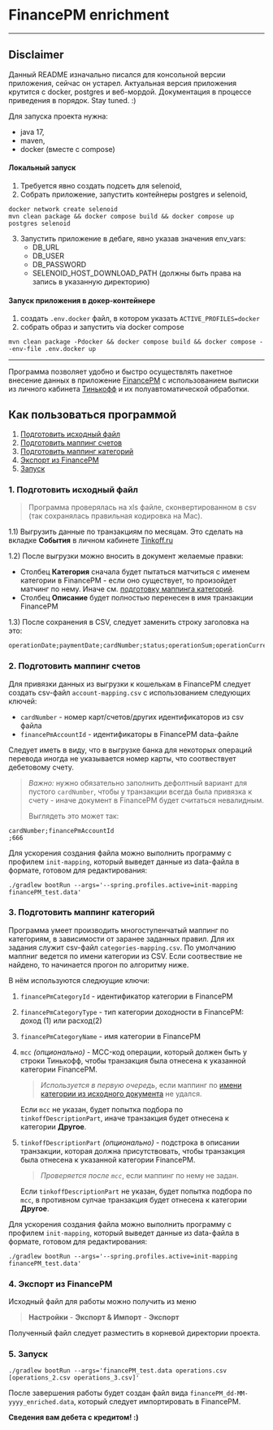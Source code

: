 # FinancePM enrichment

---
## Disclaimer
Данный README изначально писался для консольной версии приложения, сейчас он устарел.
Актуальная версия приложения крутится с docker, postgres и веб-мордой.
Документация в процессе приведения в порядок. Stay tuned. :)

Для запуска проекта нужна:
- java 17,
- maven,
- docker (вместе с compose)

#### Локальный запуск
1) Требуется явно создать подсеть для selenoid, 
2) Собрать приложение, запустить контейнеры postgres и selenoid,
```shell
docker network create selenoid
mvn clean package && docker compose build && docker compose up postgres selenoid
```
3) Запустить приложение в дебаге, явно указав значения env_vars:
   - DB_URL
   - DB_USER
   - DB_PASSWORD
   - SELENOID_HOST_DOWNLOAD_PATH (должны быть права на запись в указанную директорию)

#### Запуск приложения в докер-контейнере
1) создать `.env.docker` файл, в котором указать `ACTIVE_PROFILES=docker`
2) собрать образ и запустить via docker compose
```shell
mvn clean package -Pdocker && docker compose build && docker compose --env-file .env.docker up
```

---

Программа позволяет удобно и быстро осуществлять пакетное внесение данных 
в приложение [FinancePM](https://play.google.com/store/apps/details?id=com.finperssaver&hl=ru&gl=US)
с использованием выписки из личного кабинета [Тинькофф](https://tinkoff.ru/login/)
и их полуавтоматической обработки.

## Как пользоваться программой
1. [Подготовить исходный файл](#1---)
2. [Подготовить маппинг счетов](#2---)
3. [Подготовить маппинг категорий](#3---)
4. [Экспорт из FinancePM](#4---)
5. [Запуск](#5-)

### 1. Подготовить исходный файл 
> Программа проверялась на xls файле, сконвертированном в csv
(так сохранялась правильная кодировка на Mac).

1.1) Выгрузить данные по транзакциям по месяцам. Это сделать на вкладке **События** в личном кабинете [Tinkoff.ru](https://tinkoff.ru)
   
1.2) После выгрузки можно вносить в документ желаемые правки:
- Столбец **Категория** сначала будет пытаться матчиться с именем категории в FinancePM - 
если оно существует, то произойдет матчинг по нему. Иначе см. [подготовку маппинга категорий](#3---).
- Столбец **Описание** будет полностью перенесен в имя транзакции FinancePM

1.3) После сохранения в CSV, следует заменить строку заголовка на это:
```
operationDate;paymentDate;cardNumber;status;operationSum;operationCurrency;paymentSum;paymentCurrency;cashback;category;mcc;description;totalBonuses;roundingForInvestKopilka;sumWithRoundingForInvestKopilka
```

### 2. Подготовить маппинг счетов
Для привязки данных из выгрузки к кошелькам в FinancePM следует создать csv-файл
`account-mapping.csv` c использованием следующих ключей:
- `cardNumber` - номер карт/счетов/других идентификаторов из csv файла
- `financePmAccountId` - идентификаторы в FinancePM data-файле

Следует иметь в виду, что в выгрузке банка для некоторых операций перевода иногда 
не указывается номер карты, что соотвествует дебетовому счету.

> _Важно:_ нужно обязательно заполнить дефолтный вариант для пустого `cardNumber`, 
чтобы у транзакции всегда была привязка к счету - иначе документ в FinancePM будет считаться 
> невалидным.
> 
> Выглядеть это может так:
```
cardNumber;financePmAccountId
;666
```

Для ускорения создания файла можно выполнить программу с профилем `init-mapping`,
который выведет данные из data-файла в формате, готовом для редактирования:
```
./gradlew bootRun --args='--spring.profiles.active=init-mapping financePM_test.data'
```

### 3. Подготовить маппинг категорий
Программа умеет производить многоступенчатый маппинг по категориям, 
в зависимости от заранее заданных правил. Для их задания служит csv-файл `categories-mapping.csv`.
По умолчанию маппниг ведется по имени категории из CSV. Если соотвествие не найдено, 
то начинается прогон по алгоритму ниже.  

В нём используются следюущие ключи:
1. `financePmCategoryId` - идентификатор категории в FinancePM
2. `financePmCategoryType` - тип категории доходности в FinancePM: доход (1) или расход(2)
3. `financePmCategoryName` - имя категории в FinancePM
4. `mcc` _(опционально)_ - MCC-код операции, который должен быть у строки Тинькофф,
   чтобы транзакция была отнесена к указанной категории FinancePM.
   > _Используется в первую очередь_, если маппинг по [имени категории из исходного документа](#1---) не удался.

     Если `mcc` не указан, будет попытка подбора по `tinkoffDescriptionPart`, иначе транзакция
   будет отнесена к категории **Другое**.
5. `tinkoffDescriptionPart` _(опционально)_ - подстрока в описании транзакции, 
которая должна присутствовать, чтобы транзакция была отнесена к указанной 
категории FinancePM.
    > _Проверяется после `mcc`_, если маппинг по нему не задан.
   
    Если `tinkoffDescriptionPart` не указан, будет попытка подбора по `mcc`, в противном сулчае транзакция
будет отнесена к категории **Другое**.

Для ускорения создания файла можно выполнить программу с профилем `init-mapping`,
который выведет данные из data-файла в формате, готовом для редактирования:
```
./gradlew bootRun --args='--spring.profiles.active=init-mapping financePM_test.data'
```

### 4. Экспорт из FinancePM
Исходный файл для работы можно получить из меню 
> **Настройки** - **Экспорт & Импорт** - **Экспорт**

Полученный файл следует разместить в корневой директории проекта.

### 5. Запуск
```
./gradlew bootRun --args='financePM_test.data operations.csv [operations_2.csv operations_3.csv]'
```
После завершения работы будет создан файл вида `financePM_dd-MM-yyyy_enriched.data`, который следует импортировать в FinancePM.

**Сведения вам дебета с кредитом! :)**